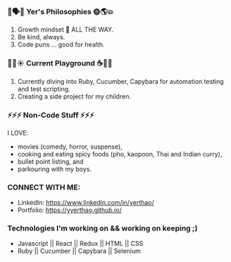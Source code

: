 
### 🧐🗣🧞 Yer's Philosophies 🌞🌎💥
1. Growth mindset 🌱 ALL THE WAY. 
2. Be kind, always.
3. Code puns ... good for health.

### 🔭🌈☀️ Current Playground ☕️🥅🏀
1. Currently diving into Ruby, Cucumber, Capybara for automation testing and test scripting.
2. Creating a side project for my children.

### ⚡⚡⚡ Non-Code Stuff ⚡⚡⚡
I LOVE:
* movies (comedy, horror, suspense), 
* cooking and eating spicy foods (pho, kaopoon, Thai and Indian curry), 
* bullet point listing, and 
* parkouring with my boys.

### CONNECT WITH ME:
* LinkedIn: https://www.linkedin.com/in/yerthao/
* Portfolio: https://yyerthao.github.io/

### Technologies I'm working on && working on keeping ;) 
* Javascript || React || Redux || HTML || CSS 
* Ruby || Cucumber || Capybara || Selenium 

<!--
**yyerthao/yyerthao** is a ✨ _special_ ✨ repository because its `README.md` (this file) appears on your GitHub profile.

Here are some ideas to get you started:

- 🔭 I’m currently working on ...
- 🌱 I’m currently learning ...
- 👯 I’m looking to collaborate on ...
- 🤔 I’m looking for help with ...
- 💬 Ask me about ...
- 📫 How to reach me: ...
- 😄 Pronouns: ...
- ⚡ Fun fact: ...
-->

